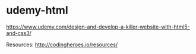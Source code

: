 # udemy-html
https://www.udemy.com/design-and-develop-a-killer-website-with-html5-and-css3/

Resources: http://codingheroes.io/resources/